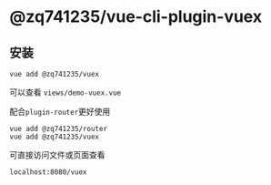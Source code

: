  
# @zq741235/vue-cli-plugin-vuex

## 安装

```
vue add @zq741235/vuex
```

可以查看 `views/demo-vuex.vue`


配合`plugin-router`更好使用

```
vue add @zq741235/router
vue add @zq741235/vuex
```

可直接访问文件或页面查看

```
localhost:8080/vuex
```